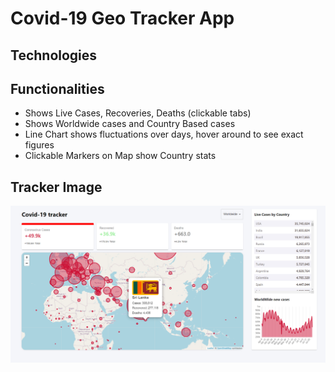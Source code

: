 # Covid-19 Geo Tracker App

## Technologies

## Functionalities

- Shows Live Cases, Recoveries, Deaths (clickable tabs)
- Shows Worldwide cases and Country Based cases
- Line Chart shows fluctuations over days, hover around to see exact figures
- Clickable Markers on Map show Country stats


## Tracker Image
<img src="Covid_Geo_Tracker.PNG">
